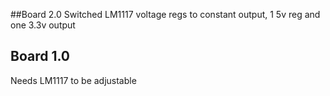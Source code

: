 ##Board 2.0
Switched LM1117 voltage regs to constant output, 1 5v reg and one 3.3v output

## Board 1.0
Needs LM1117 to be adjustable